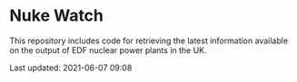 # Nuke Watch

This repository includes code for retrieving the latest information available on the output of EDF nuclear power plants in the UK.

Last updated: 2021-06-07 09:08